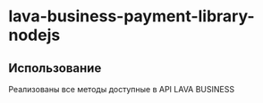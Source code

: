 # lava-business-payment-library-nodejs

## Использование

Реализованы все методы доступные в API LAVA BUSINESS

```javascript
  
